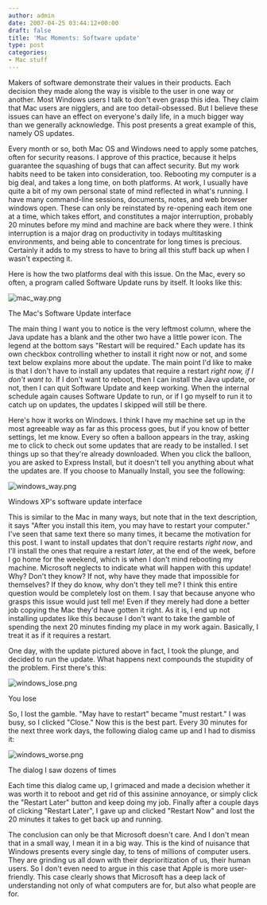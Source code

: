 ```yaml
---
author: admin
date: 2007-04-25 03:44:12+00:00
draft: false
title: 'Mac Moments: Software update'
type: post
categories:
- Mac stuff
---
```


Makers of software demonstrate their values in their products. Each decision they made along the way is visible to the user in one way or another. Most Windows users I talk to don't even grasp this idea. They claim that Mac users are nigglers, and are too detail-obsessed. But I believe these issues can have an effect on everyone's daily life, in a much bigger way than we generally acknowledge. This post presents a great example of this, namely OS updates.

Every month or so, both Mac OS and Windows need to apply some patches, often for security reasons. I approve of this practice, because it helps guarantee the squashing of bugs that can affect security. But my work habits need to be taken into consideration, too. Rebooting my computer is a big deal, and takes a long time, on both platforms. At work, I usually have quite a bit of my own personal state of mind reflected in what's running. I have many command-line sessions, documents, notes, and web browser windows open. These can only be reinstated by re-opening each item one at a time, which takes effort, and constitutes a major interruption, probably 20 minutes before my mind and machine are back where they were. I think interruption is a major drag on productivity in todays multitasking environments, and being able to concentrate for long times is precious. Certainly it adds to my stress to have to bring all this stuff back up when I wasn't expecting it.

Here is how the two platforms deal with this issue. On the Mac, every so often, a program called Software Update runs by itself. It looks like this:



![mac_way.png](/img/mac_way.png)







The Mac's Software Update interface




The main thing I want you to notice is the very leftmost column, where the Java update has a blank and the other two have a little power icon. The legend at the bottom says "Restart will be required." Each update has its own checkbox controlling whether to install it right now or not, and some text below explains more about the update. The main point I'd like to make is that I don't have to install any updates that require a restart _right now, if I don't want to_. If I don't want to reboot, then I can install the Java update, or not, then I can quit Software Update and keep working. When the internal schedule again causes Software Update to run, or if I go myself to run it to catch up on updates, the updates I skipped will still be there.

Here's how it works on Windows. I think I have my machine set up in the most agreeable way as far as this process goes, but if you know of better settings, let me know. Every so often a balloon appears in the tray, asking me to click to check out some updates that are ready to be installed. I set things up so that they're already downloaded. When you click the balloon, you are asked to Express Install, but it doesn't tell you anything about what the updates are. If you choose to Manually Install, you see the following:



![windows_way.png](/img/windows_way.png)







Windows XP's software update interface




This is similar to the Mac in many ways, but note that in the text description, it says "After you install this item, you may have to restart your computer." I've seen that same text there so many times, it became the motivation for this post. I want to install updates that don't require restarts _right now_, and I'll install the ones that require a restart _later_, at the end of the week, before I go home for the weekend, which is when I don't mind rebooting my machine. Microsoft neglects to indicate what will happen with this update! Why? Don't they know? If not, why have they made that impossible for themselves? If they do know, why don't they tell me? I think this entire question would be completely lost on them. I say that because anyone who grasps this issue would just tell me! Even if they merely had done a better job copying the Mac they'd have gotten it right. As it is, I end up not installing updates like this because I don't want to take the gamble of spending the next 20 minutes finding my place in my work again. Basically, I treat it as if it requires a restart.

One day, with the update pictured above in fact, I took the plunge, and decided to run the update. What happens next compounds the stupidity of the problem. First there's this:



![windows_lose.png](/img/windows_lose.png)







You lose




So, I lost the gamble. "May have to restart" became "must restart." I was busy, so I clicked "Close." Now this is the best part. Every 30 minutes for the next three work days, the following dialog came up and I had to dismiss it:



![windows_worse.png](/img/windows_worse.png)







The dialog I saw dozens of times




Each time this dialog came up, I grimaced and made a decision whether it was worth it to reboot and get rid of this assinine annoyance, or simply click the "Restart Later" button and keep doing my job. Finally after a couple days of clicking "Restart Later", I gave up and clicked "Restart Now" and lost the 20 minutes it takes to get back up and running.

The conclusion can only be that Microsoft doesn't care. And I don't mean that in a small way, I mean it in a big way. This is the kind of nuisance that Windows presents every single day, to tens of millions of computer users. They are grinding us all down with their deprioritization of us, their human users. So I don't even need to argue in this case that Apple is more user-friendly. This case clearly shows that Microsoft has a deep lack of understanding not only of what computers are for, but also what people are for.
